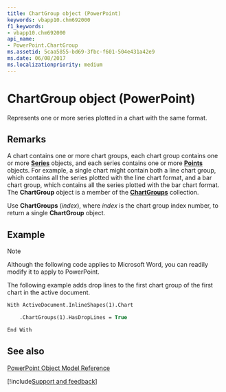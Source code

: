 ```yaml
---
title: ChartGroup object (PowerPoint)
keywords: vbapp10.chm692000
f1_keywords:
- vbapp10.chm692000
api_name:
- PowerPoint.ChartGroup
ms.assetid: 5caa5855-bd69-3fbc-f601-504e431a42e9
ms.date: 06/08/2017
ms.localizationpriority: medium
---
```



# ChartGroup object (PowerPoint)

Represents one or more series plotted in a chart with the same format.


## Remarks

A chart contains one or more chart groups, each chart group contains one or more **[Series](PowerPoint.Series.md)** objects, and each series contains one or more **[Points](PowerPoint.Points.md)** objects. For example, a single chart might contain both a line chart group, which contains all the series plotted with the line chart format, and a bar chart group, which contains all the series plotted with the bar chart format. The **ChartGroup** object is a member of the **[ChartGroups](PowerPoint.ChartGroups.md)** collection.

Use **ChartGroups** (_index_), where _index_ is the chart group index number, to return a single **ChartGroup** object.


## Example




> [!NOTE] 
> Although the following code applies to Microsoft Word, you can readily modify it to apply to PowerPoint.

The following example adds drop lines to the first chart group of the first chart in the active document.




```vb
With ActiveDocument.InlineShapes(1).Chart

    .ChartGroups(1).HasDropLines = True

End With
```


## See also


[PowerPoint Object Model Reference](overview/PowerPoint/object-model.md)

[!include[Support and feedback](~/includes/feedback-boilerplate.md)]